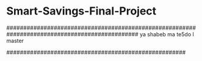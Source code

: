 # Smart-Savings-Final-Project
############################################################################################### ya shabeb ma te5do l master

#####################################################
